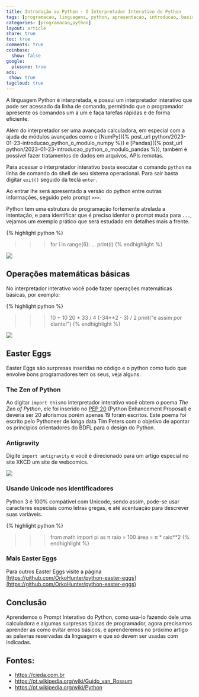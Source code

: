 ```yaml
---
title: Introdução ao Python - O Interpretador Interativo do Python
tags: [programacao, linguagens, python, apresentacao, introducao, basico, interpretador, linha de comando]
categories: [programacao,python]
layout: article
share: true
toc: true
comments: true
coinbase:
  show: false
google:
  plusone: true
ads:
 show: true
tagcloud: true
---
```


A linguagem Python é interpretada, e possui um interpretador interativo que pode ser acessado da linha de comando, permitindo que o programador apresente os comandos um a um e faça tarefas rápidas e de forma eficiente.

<!--more-->

Além do interpretador ser uma avançada calculadora, em especial com a ajuda de módulos avançados como o [NumPy]({% post_url python/2023-01-23-introducao_python_o_modulo_numpy %}) e [Pandas]({% post_url python/2023-01-23-introducao_python_o_modulo_pandas %}), também é possível fazer tratamentos de dados em arquivos, APIs remotas.

Para acessar o interpretador interativo basta executar o comando `python` na linha de comando do shell de seu sistema operacional. Para sair basta digitar `exit()` seguido da tecla `enter`.

Ao entrar lhe será apresentado a versão do python entre outras informações, seguido pelo prompt `>>>`.

Python tem uma estrutura de programação fortemente atrelada a intentação, e para identificar que é preciso identar o prompt muda para `...`, vejamos um exemplo prático que será estudado em detalhes mais a frente.

{% highlight python %}
>>> for i in range(6):
...     print(i)
{% endhighlight %}

![]({{site.url}}/images/programacao/python/interpretador_interativo/usando_interpretador_interativo.gif)


## Operações matemáticas básicas

No interpretador interativo você pode fazer operações matemáticas básicas, por exemplo:

{% highlight python %}
>>> 10 + 10
>>> 20 * 33 / 4
>>> (-34**2 - 3) / 2
>>> print("e assim por diante!")
{% endhighlight %}

![]({{site.url}}/images/programacao/python/interpretador_interativo/usando_interpretador_interativo_como_calculadora.gif)

## Easter Eggs

Easter Eggs são surpresas inseridas no código e o python como tudo que envolve bons programadores tem os seus, veja alguns.

### The Zen of Python

Ao digitar `import this`no interpretador interativo você obtem o poema *The Zen of Python*, ele foi inserido no [PEP 20](https://peps.python.org/pep-0020/) (Python Enhancement Proposal) e deveria ser 20 aforismos porém apenas 19 foram escritos. Este poema foi escrito pelo Pythoneer de longa data Tim Peters com o objetivo de apontar os princípios orientadores do BDFL para o design do Python.

### Antigravity

Digite `import antigravity` e você é direcionado para um artigo especial no site XKCD um site de webcomics.

![]({{site.url}}/images/programacao/python/easter_eggs/python_antigravity.png)

### Usando Unicode nos identificadores

Python 3 é 100% compátivel com Unicode, sendo assim, pode-se usar caracteres especiais como letras gregas, e até acentuação para descrever suas variáveis.

{% highlight python %}
>>> from math import pi as π
>>> raio = 100
>>> área = π * raio**2
{% endhighlight %}

### Mais Easter Eggs

Para outros Easter Eggs visite a página [https://github.com/OrkoHunter/python-easter-eggs](https://github.com/OrkoHunter/python-easter-eggs)

## Conclusão

Aprendemos o Prompt Interativo do Python, como usa-lo fazendo dele uma calculadora e algumas surpresas típicas de programador, agora precisamos aprender as como evitar erros básicos, e aprenderemos no próximo artigo as palavras reservadas da linguagem e que só devem ser usadas com indicadas.

## Fontes:

* https://cieda.com.br 
* https://pt.wikipedia.org/wiki/Guido_van_Rossum
* https://pt.wikipedia.org/wiki/Python
